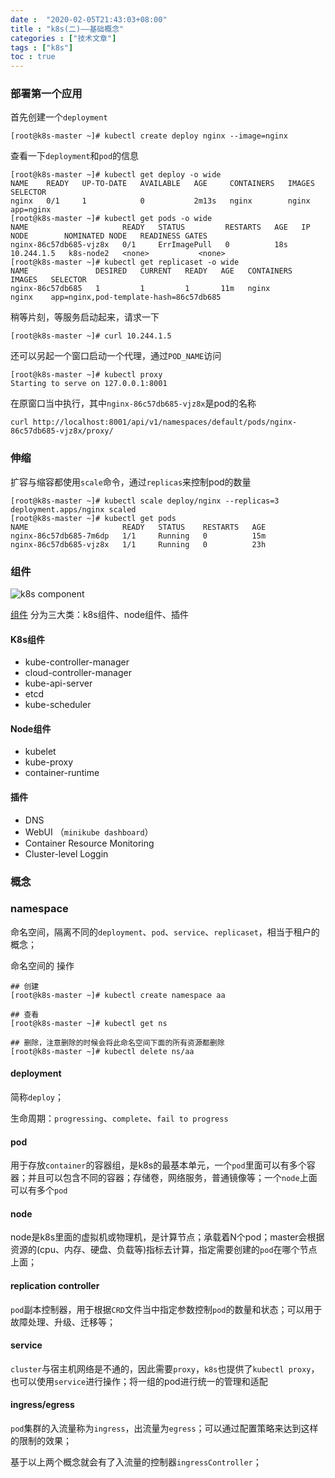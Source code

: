 ```yaml
---
date :  "2020-02-05T21:43:03+08:00" 
title : "k8s(二)––基础概念" 
categories : ["技术文章"] 
tags : ["k8s"] 
toc : true
---
```


### 部署第一个应用

首先创建一个`deployment`

```
[root@k8s-master ~]# kubectl create deploy nginx --image=nginx
```

查看一下`deployment`和`pod`的信息

```
[root@k8s-master ~]# kubectl get deploy -o wide
NAME    READY   UP-TO-DATE   AVAILABLE   AGE     CONTAINERS   IMAGES   SELECTOR
nginx   0/1     1            0           2m13s   nginx        nginx    app=nginx
[root@k8s-master ~]# kubectl get pods -o wide
NAME                     READY   STATUS         RESTARTS   AGE   IP           NODE        NOMINATED NODE   READINESS GATES
nginx-86c57db685-vjz8x   0/1     ErrImagePull   0          18s   10.244.1.5   k8s-node2   <none>           <none>
[root@k8s-master ~]# kubectl get replicaset -o wide
NAME               DESIRED   CURRENT   READY   AGE   CONTAINERS   IMAGES   SELECTOR
nginx-86c57db685   1         1         1       11m   nginx        nginx    app=nginx,pod-template-hash=86c57db685
```

稍等片刻，等服务启动起来，请求一下

```
[root@k8s-master ~]# curl 10.244.1.5
```

还可以另起一个窗口启动一个代理，通过`POD_NAME`访问

```
[root@k8s-master ~]# kubectl proxy
Starting to serve on 127.0.0.1:8001

```

在原窗口当中执行，其中`nginx-86c57db685-vjz8x`是pod的名称

```
curl http://localhost:8001/api/v1/namespaces/default/pods/nginx-86c57db685-vjz8x/proxy/
```

### 伸缩

扩容与缩容都使用`scale`命令，通过`replicas`来控制pod的数量

```
[root@k8s-master ~]# kubectl scale deploy/nginx --replicas=3
deployment.apps/nginx scaled
[root@k8s-master ~]# kubectl get pods
NAME                     READY   STATUS    RESTARTS   AGE
nginx-86c57db685-7m6dp   1/1     Running   0          15m
nginx-86c57db685-vjz8x   1/1     Running   0          23h

```

### 组件

![k8s component](https://d33wubrfki0l68.cloudfront.net/7016517375d10c702489167e704dcb99e570df85/7bb53/images/docs/components-of-kubernetes.png)

[组件](https://kubernetes.io/docs/concepts/overview/components/) 分为三大类：k8s组件、node组件、插件

#### K8s组件

- kube-controller-manager
- cloud-controller-manager
- kube-api-server
- etcd
- kube-scheduler

#### Node组件

- kubelet
- kube-proxy
- container-runtime

#### 插件

- DNS
- WebUI （`minikube dashboard`）
- Container Resource Monitoring
- Cluster-level Loggin

### 概念

### namespace

命名空间，隔离不同的`deployment`、`pod`、`service`、`replicaset`，相当于租户的概念；

命名空间的 操作

```
## 创建
[root@k8s-master ~]# kubectl create namespace aa

## 查看
[root@k8s-master ~]# kubectl get ns

## 删除，注意删除的时候会将此命名空间下面的所有资源都删除
[root@k8s-master ~]# kubectl delete ns/aa
```

#### deployment

简称`deploy`；

生命周期：`progressing`、`complete`、`fail to progress`

#### pod

用于存放`container`的容器组，是k8s的最基本单元，一个`pod`里面可以有多个容器；并且可以包含不同的容器；存储卷，网络服务，普通镜像等；一个`node`上面可以有多个`pod`

#### node

node是k8s里面的虚拟机或物理机，是计算节点；承载着N个pod；master会根据资源的(cpu、内存、硬盘、负载等)指标去计算，指定需要创建的`pod`在哪个节点上面；

#### replication controller

`pod`副本控制器，用于根据`CRD`文件当中指定参数控制`pod`的数量和状态；可以用于故障处理、升级、迁移等；

#### service

`cluster`与宿主机网络是不通的，因此需要`proxy`，`k8s`也提供了`kubectl proxy`，也可以使用`service`进行操作；将一组的pod进行统一的管理和适配

#### ingress/egress

`pod`集群的入流量称为`ingress`，出流量为`egress`；可以通过配置策略来达到这样的限制的效果；

基于以上两个概念就会有了入流量的控制器`ingressController`；



